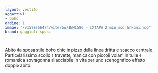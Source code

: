 ```yaml
---
layout: vestito
aggettivi:
- boho
ordine: 1
image: "/v1598266474/viterbo/INM1586_-_IXTAPA_2_min_mod_hrkqni.jpg"
brand: gaggioli-sposi

---
```

Abito da sposa stile boho chic in pizzo dalla linea dritta e spacco centrale. Particolarissimo scollo a travette, manica con piccoli volant in tulle e romantica sovragonna allacciabile in vita per uno scenografico effetto doppio abito.
